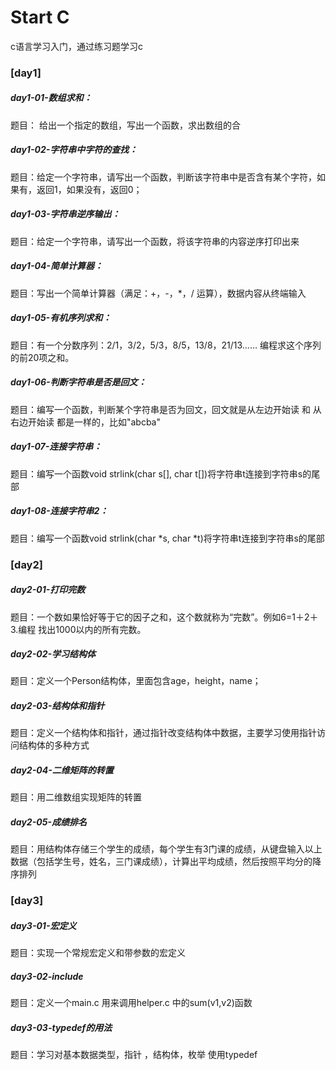 # Start C 
  c语言学习入门，通过练习题学习c
### [day1]
#####  day1-01-数组求和：
题目： 给出一个指定的数组，写出一个函数，求出数组的合
##### day1-02-字符串中字符的查找：
题目：给定一个字符串，请写出一个函数，判断该字符串中是否含有某个字符，如果有，返回1，如果没有，返回0；
##### day1-03-字符串逆序输出：
题目：给定一个字符串，请写出一个函数，将该字符串的内容逆序打印出来
##### day1-04-简单计算器：
题目：写出一个简单计算器（满足：+，-，*，/ 运算），数据内容从终端输入
##### day1-05-有机序列求和：
题目：有一个分数序列：2/1，3/2，5/3，8/5，13/8，21/13……  编程求这个序列的前20项之和。
##### day1-06-判断字符串是否是回文：
题目：编写一个函数，判断某个字符串是否为回文，回文就是从左边开始读 和 从右边开始读 都是一样的，比如"abcba"
##### day1-07-连接字符串：
题目：编写一个函数void strlink(char s[], char t[])将字符串t连接到字符串s的尾部
##### day1-08-连接字符串2：
题目：编写一个函数void strlink(char *s, char *t)将字符串t连接到字符串s的尾部

### [day2]
##### day2-01-打印完数
题目：一个数如果恰好等于它的因子之和，这个数就称为“完数”。例如6=1＋2＋3.编程    找出1000以内的所有完数。 
##### day2-02-学习结构体
题目：定义一个Person结构体，里面包含age，height，name；
##### day2-03-结构体和指针
题目：定义一个结构体和指针，通过指针改变结构体中数据，主要学习使用指针访问结构体的多种方式
##### day2-04-二维矩阵的转置
题目：用二维数组实现矩阵的转置
##### day2-05-成绩排名
题目：用结构体存储三个学生的成绩，每个学生有3门课的成绩，从键盘输入以上数据（包括学生号，姓名，三门课成绩），计算出平均成绩，然后按照平均分的降序排列

### [day3]
##### day3-01-宏定义
题目：实现一个常规宏定义和带参数的宏定义
##### day3-02-include
题目：定义一个main.c 用来调用helper.c 中的sum(v1,v2)函数
##### day3-03-typedef的用法
题目：学习对基本数据类型，指针 ，结构体，枚举 使用typedef



  
